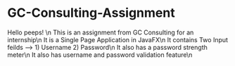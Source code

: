 # GC-Consulting-Assignment
Hello peeps! \n
This is an assignment from GC Consulting for an internship\n
It is a Single Page Application in JavaFX\n
It contains Two Input feilds --> 1) Username   2) Password\n
It also has a password strength meter\n
It also has username and password validation feature\n
